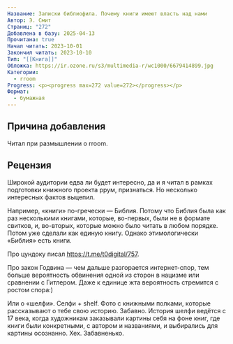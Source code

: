 ```yaml
---
Название: Записки библиофила. Почему книги имеют власть над нами
Автор: Э. Смит
Страниц: "272"
Добавлена в базу: 2025-04-13
Прочитана: true
Начал читать: 2023-10-01
Закончил читать: 2023-10-10
Тип: "[[Книга]]"
Обложка: https://ir.ozone.ru/s3/multimedia-r/wc1000/6679414899.jpg
Категории:
  - rroom
Progress: <p><progress max=272 value=272></progress></p>
Формат:
  - бумажная
---
```

## Причина добавления

Читал при размышлении о rroom.

## Рецензия

Широкой аудитории едва ли будет интересно, да и я читал в рамках подготовки книжного проекта ррум, признаться. Но несколько интересных фактов выцепил.

Например, «книги» по-гречески — Библия. Потому что Библия была как раз несколькими книгами, которые, во-первых, были не в формате свитков, и, во-вторых, которые можно было читать в любом порядке. Потом уже сделали как единую книгу. Однако этимологически «Библия» есть книги.

Про цундоку писал https://t.me/t0digital/757.

Про закон Годвина — чем дальше разгорается интернет-спор, тем больше вероятность обвинения одной из сторон в нацизме или сравнении с Гитлером. Даже к единице жта вероятность стремится с ростом спора:)

Или о «шелфи». Селфи + shelf. Фото с книжными полками, которые рассказывают о тебе свою историю. Забавно. История шелфи ведётся с 17 века, когда художникам заказывали картины себя на фоне книг, где книги были конкретными, с автором и названиями, и выбирались для картины осознанно. Хех. Забавненько.  